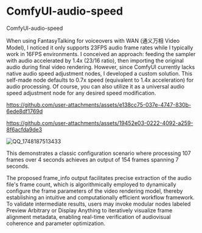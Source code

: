 # ComfyUI-audio-speed
ComfyUI-audio-speed

When using FantasyTalking for voiceovers with WAN (通义万相 Video Model), I noticed it only supports 23FPS audio frame rates while I typically work in 16FPS environments. I conceived an approach: feeding the sampler with audio accelerated by 1.4x (23/16 ratio), then importing the original audio during final video rendering. However, since ComfyUI currently lacks native audio speed adjustment nodes, I developed a custom solution. This self-made node defaults to 0.7x speed (equivalent to 1.4x acceleration) for audio processing.
Of course, you can also utilize it as a universal audio speed adjustment node for any desired speed modification.



https://github.com/user-attachments/assets/e138cc75-037e-4747-830b-6ede8df1769d



https://github.com/user-attachments/assets/19452e03-0222-4092-a259-8f6acfda9de3




![QQ_1748187513433](https://github.com/user-attachments/assets/58f1d8b4-e334-4201-b7c6-f6c50e2b4a58)

This demonstrates a classic configuration scenario where processing 107 frames over 4 seconds achieves an output of 154 frames spanning 7 seconds.


The proposed frame_info output facilitates precise extraction of the audio file's frame count, which is algorithmically employed to dynamically configure the frame parameters of the video rendering model, thereby establishing an intuitive and computationally efficient workflow framework.
To validate intermediate results, users may invoke modular nodes labeled Preview Arbitrary or Display Anything to iteratively visualize frame alignment metadata, enabling real-time verification of audiovisual coherence and parameter optimization.
